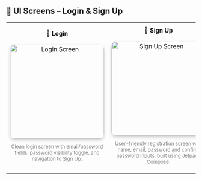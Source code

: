 <h2>📲 UI Screens – Login & Sign Up</h2>

<table>
  <tr>
    <td align="center" style="padding: 10px;">
      <b>🔐 Login</b><br><br>
      <img src="https://github.com/user-attachments/assets/0873c262-36d4-494c-922b-3a34d2bd39fa"
           alt="Login Screen"
           width="250"
           style="border-radius: 12px; box-shadow: 0 4px 8px rgba(0,0,0,0.2);" />
      <p style="font-size: 13px; color: gray; max-width: 250px;">
        Clean login screen with email/password fields, password visibility toggle, and navigation to Sign Up.
      </p>
    </td>
    <td align="center" style="padding: 10px;">
      <b>📝 Sign Up</b><br><br>
      <img src="https://github.com/user-attachments/assets/dad76e58-fe06-46c0-8942-706d63d900cc"
           alt="Sign Up Screen"
           width="250"
           style="border-radius: 12px; box-shadow: 0 4px 8px rgba(0,0,0,0.2);" />
      <p style="font-size: 13px; color: gray; max-width: 250px;">
        User-friendly registration screen with name, email, password and confirm password inputs, built using Jetpack Compose.
      </p>
    </td>
  </tr>
</table>
